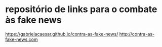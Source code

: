 # repositório de links para o combate às fake news
https://gabrielacaesar.github.io/contra-as-fake-news/
http://contra-as-fake-news.com
